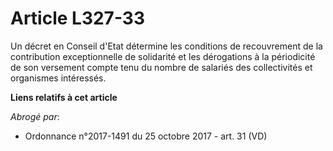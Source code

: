 # Article L327-33

Un décret en Conseil d'Etat détermine les conditions de recouvrement de la contribution exceptionnelle de solidarité et les
dérogations à la périodicité de son versement compte tenu du nombre de salariés des collectivités et organismes intéressés.

**Liens relatifs à cet article**

_Abrogé par_:

  - Ordonnance n°2017-1491 du 25 octobre 2017 - art. 31 (VD)
